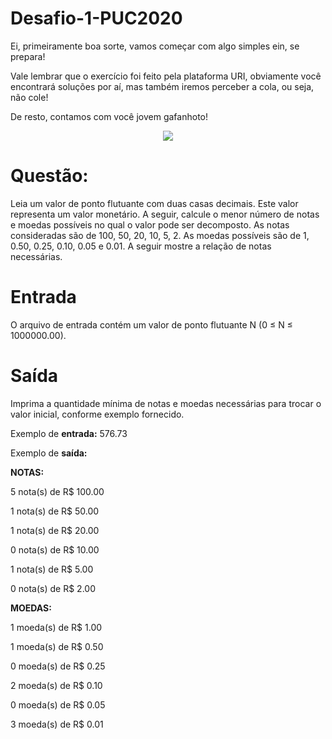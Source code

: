 # Desafio-1-PUC2020
Ei, primeiramente boa sorte, vamos começar com algo simples ein, se prepara!  

Vale lembrar que o exercício foi feito pela plataforma URI, obviamente você encontrará soluções por aí, mas também iremos perceber a cola, ou seja, não cole!

De resto, contamos com você jovem gafanhoto!

<div align="center">
<img src="https://media.giphy.com/media/W23aKzDl1OFRAcki9z/giphy.gif" >
</div>


# Questão:

Leia um valor de ponto flutuante com duas casas decimais. Este valor representa um valor monetário. A seguir, calcule o menor número de notas e moedas possíveis no qual o valor pode ser decomposto. As notas consideradas são de 100, 50, 20, 10, 5, 2. As moedas possíveis são de 1, 0.50, 0.25, 0.10, 0.05 e 0.01. A seguir mostre a relação de notas necessárias.

# Entrada
O arquivo de entrada contém um valor de ponto flutuante N (0 ≤ N ≤ 1000000.00).

# Saída
Imprima a quantidade mínima de notas e moedas necessárias para trocar o valor inicial, conforme exemplo fornecido.

Exemplo de **entrada:** 576.73

Exemplo de **saída:**  

**NOTAS:**  

5 nota(s) de R$ 100.00  

1 nota(s) de R$ 50.00  

1 nota(s) de R$ 20.00  

0 nota(s) de R$ 10.00  

1 nota(s) de R$ 5.00  

0 nota(s) de R$ 2.00  

**MOEDAS:**

1 moeda(s) de R$ 1.00  

1 moeda(s) de R$ 0.50  

0 moeda(s) de R$ 0.25  

2 moeda(s) de R$ 0.10  

0 moeda(s) de R$ 0.05  

3 moeda(s) de R$ 0.01  

